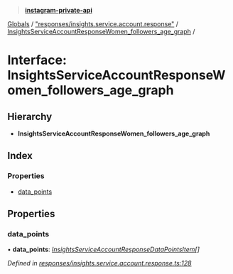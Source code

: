 > **[instagram-private-api](../README.md)**

[Globals](../README.md) / ["responses/insights.service.account.response"](../modules/_responses_insights_service_account_response_.md) / [InsightsServiceAccountResponseWomen_followers_age_graph](_responses_insights_service_account_response_.insightsserviceaccountresponsewomen_followers_age_graph.md) /

# Interface: InsightsServiceAccountResponseWomen_followers_age_graph

## Hierarchy

* **InsightsServiceAccountResponseWomen_followers_age_graph**

## Index

### Properties

* [data_points](_responses_insights_service_account_response_.insightsserviceaccountresponsewomen_followers_age_graph.md#data_points)

## Properties

###  data_points

• **data_points**: *[InsightsServiceAccountResponseDataPointsItem](_responses_insights_service_account_response_.insightsserviceaccountresponsedatapointsitem.md)[]*

*Defined in [responses/insights.service.account.response.ts:128](https://github.com/dilame/instagram-private-api/blob/173bc62/src/responses/insights.service.account.response.ts#L128)*